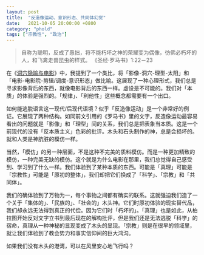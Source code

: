 ```yaml
---
layout: post
title:  "反造像运动、意识形态、共同体幻觉"
date:   2021-10-05 20:00:00 +0800
category: "phold"
tags: ["宗教性", "政治"]
---
```


> 自称为聪明，反成了愚拙，将不能朽坏之神的荣耀变为偶像，彷佛必朽坏的人，和飞禽走兽昆虫的样式。
> 《圣经·罗马书》1:22－23

在《[洞穴隐喻与电影](https://3gee.netlify.app/%E8%BF%87%E5%BA%A6%E8%A7%A3%E8%AF%BB/2021/09/07/%E6%B4%9E%E7%A9%B4%E9%9A%90%E5%96%BB%E4%B8%8E%E7%94%B5%E5%BD%B1.html)》中，我提到了一个类比，将「影像-洞穴-理型-太阳」和「电影-电影院-剪辑/调度-意识形态」做比喻。这展现了一种心理形式，我们总是寻求影像背后的东西，就像电影背后的东西一样。虚设是不可能的。我们对「本质」的体验是强烈的。「规律」、「利他性」这些概念都需要有一个出口。

如何能逃脱语言这一现代/后现代语境？似乎「反造像运动」是一个非常好的例证。它展现了两种结构。如同前文引用的《罗马书》里的文字，反造像运动最容易看出的问题就是「影像」和「理型」间的关系，我们总是把表象当本质。这是一个前现代的没有「反本质主义」色彩的批评。木头和石头制作的神，总是会损坏的。就和人类是神肮脏的模仿一样。

当然，「模仿」的另一种层面，不是这种不完美的质料模仿。而是一种更加精致的模仿，一种完美无缺的模仿。这个就是为什么电影在那里，我们总觉得自己感受到、学习到了什么一样。我们体验到了某种本质的东西。可能是「真理」可能是「宗教性」可能是「原初的整体」，我们却把它们换成了「科学」、「宗教」和「共同体」。

我们的确体验到了万物为一，每个事物之间都有确实的联系。这就强迫我们造了一个关于「集体的」、「民族的」、「社会的」木头神。它们时原初体验的现实替代品，我们却永远无法得到真正的代偿。因为它们时「朽坏的」。「真理」也是如此，从柏拉图开始反对文字立书到最后现在的解构批评，但是我们还是无法逃脱「科学」的宿命，真理从一种神秘的显现变成了木头的显现。「宗教」则是在很早的领域里，就让我们体验到了教会势力和事实信仰间的巨大鸿沟。

如果我们没有木头的港湾，可以在风里安心地飞行吗？
